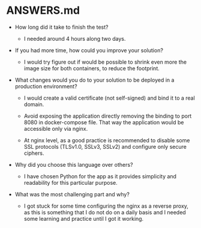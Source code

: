 # ANSWERS.md

- How long did it take to finish the test?

  - I needed around 4 hours along two days.

- If you had more time, how could you improve your solution?

  - I would try figure out if would be possible to shrink even more the image size for both containers, to reduce the footprint.

- What changes would you do to your solution to be deployed in a production environment?

  - I would create a valid certificate (not self-signed) and bind it to a real domain.

  - Avoid exposing the application directly removing the binding to port 8080 in docker-compose file. That way the application would be accessible only via nginx.

  - At nginx level, as a good practice is recommended to disable some SSL protocols (TLSv1.0, SSLv3, SSLv2) and configure only secure ciphers.

- Why did you choose this language over others?

  - I have chosen Python for the app as it provides simplicity and readability for this particular purpose.

- What was the most challenging part and why?

  - I got stuck for some time configuring the nginx as a reverse proxy, as this is something that I do not do on a daily basis and I needed some learning and practice until I got it working.
